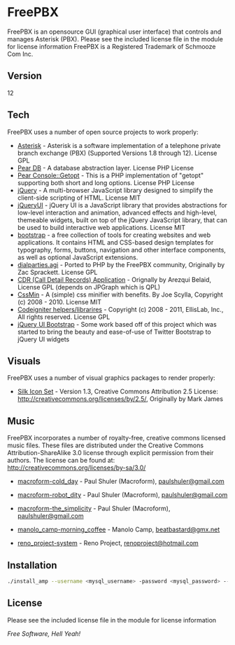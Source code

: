 FreePBX
=========

FreePBX is an opensource GUI (graphical user interface) that controls and manages Asterisk (PBX). 
Please see the included license file in the module for license information
FreePBX is a Registered Trademark of Schmooze Com Inc.

Version
----

12

Tech
-----------
FreePBX uses a number of open source projects to work properly:

* [Asterisk] - Asterisk is a software implementation of a telephone private branch exchange (PBX) (Supported Versions 1.8 through 12). License GPL
* [Pear DB] - A database abstraction layer. License PHP License
* [Pear Console::Getopt] - This is a PHP implementation of "getopt" supporting both short and long options. License PHP License
* [jQuery] - A multi-browser JavaScript library designed to simplify the client-side scripting of HTML. License MIT
* [jQueryUI] - jQuery UI is a JavaScript library that provides abstractions for low-level interaction and animation, advanced effects and high-level, themeable widgets, built on top of the jQuery JavaScript library, that can be used to build interactive web applications. License MIT
* [bootstrap] - a free collection of tools for creating websites and web applications. It contains HTML and CSS-based design templates for typography, forms, buttons, navigation and other interface components, as well as optional JavaScript extensions.
* [dialparties.agi] - Ported to PHP by the FreePBX community, Originally by Zac Sprackett.  License GPL
* [CDR (Call Detail Records) Application] - Orignally by Arezqui Belaid, License GPL (depends on JPGraph which is QPL)
* [CssMin] - A (simple) css minifier with benefits. By Joe Scylla, Copyright (c) 2008 - 2010. License MIT
* [Codeigniter helpers/librarires] - Copyright (c) 2008 - 2011, EllisLab, Inc., All rights reserved. License GPL
* [jQuery UI Bootstrap] - Some work based off of this project which was started to bring the beauty and ease-of-use of Twitter Bootstrap to jQuery UI widgets 

Visuals
-----------
FreePBX uses a number of visual graphics packages to render properly:

* [Silk Icon Set] - Version 1.3, Creative Commons Attribution 2.5 License: http://creativecommons.org/licenses/by/2.5/, Originally by Mark James

Music
-----------
FreePBX incorporates a number of royalty-free, creative commons licensed music files. These files are distributed under the Creative Commons Attribution-ShareAlike 3.0 license through explicit permission from their authors. The license can be found at: http://creativecommons.org/licenses/by-sa/3.0/

* [macroform-cold_day] - Paul Shuler (Macroform), paulshuler@gmail.com

* [macroform-robot_dity] - Paul Shuler (Macroform), paulshuler@gmail.com

* [macroform-the_simplicity] - Paul Shuler (Macroform), paulshuler@gmail.com

* [manolo_camp-morning_coffee] - Manolo Camp, beatbastard@gmx.net

* [reno_project-system] - Reno Project, renoproject@hotmail.com

Installation
--------------

```sh
./install_amp --username <mysql_username> -password <mysql_password> --installdb
```

License
----
Please see the included license file in the module for license information

*Free Software, Hell Yeah!*

  [asterisk]: http://www.asterisk.org
  [jQueryUI]: http://jqueryui.com 
  [jQuery]: http://jquery.com
  [dialparties.agi]: http://www.sprackett.com
  [CDR (Call Detail Records) Application]: http://www.asterisk-stats.org
  [spandsp]: http://opencall.org
  [Silk Icon Set]: http://www.famfamfam.com/lab/icons/silk/
  [CssMin]: http://opensource.org/licenses/mit-license.php
  [Codeigniter helpers/librarires]: http://codeigniter.com/user_guide/license.html
  [macroform-cold_day]: http://macroform.bandcamp.com/
  [macroform-robot_dity]: http://macroform.bandcamp.com/
  [macroform-the_simplicity]: http://macroform.bandcamp.com/
  [manolo_camp-morning_coffee]: http://ccmixter.org/people/ManoloCamp
  [reno_project-system]: http://www.jamendo.com/en/album/23661
  [pear db]: http://pear.php.net/package/DB
  [pear console::getopt]: http://pear.php.net/package/Console_Getopt
  [bootstrap]: http://getbootstrap.com
  [jQuery UI Bootstrap]: https://github.com/addyosmani/jquery-ui-bootstrap
